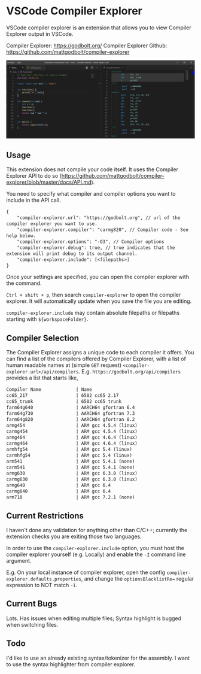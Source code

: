 # VSCode Compiler Explorer

VSCode compiler explorer is an extension that allows you to view Compiler Explorer output in VSCode.

Compiler Explorer: https://godbolt.org/
Compiler Explorer Github: https://github.com/mattgodbolt/compiler-explorer

![Display-Example](resource/Display-Example.PNG)

## Usage 

This extension does not compile your code itself. It uses the Compiler Explorer API to do so (https://github.com/mattgodbolt/compiler-explorer/blob/master/docs/API.md).

You need to specify what compiler and compiler options you want to include in the API call.

```
{
    "compiler-explorer.url": "https://godbolt.org", // url of the compiler explorer you want to use.
    "compiler-explorer.compiler": "carmg820", // Compiler code - See help below.
    "compiler-explorer.options": "-O3", // Compiler options
    "compiler-explorer.debug": true, // true indicates that the extension will print debug to its output channel.
    "compiler-explorer.include": [<filepaths>]
}
```

Once your settings are specified, you can open the compiler explorer with the command.

`Ctrl + shift + p`, then search `compiler-explorer` to open the compiler explorer. It will automatically update when you save the file you are editing.

`compiler-explorer.include` may contain absolute filepaths or filepaths starting with `${workspaceFolder}`.

## Compiler Selection

The Compiler Explorer assigns a unique code to each compiler it offers. You can find a list of the compilers offered by Compiler Explorer, with a list of human readable names at (simple `GET` request) `<compiler-explorer.url>/api/compilers`. E.g. `https://godbolt.org/api/compilers` provides a list that starts like,

```
Compiler Name             | Name
cc65_217                  | 6502 cc65 2.17
cc65_trunk                | 6502 cc65 trunk
farm64g640                | AARCH64 gfortran 6.4
farm64g730                | AARCH64 gfortran 7.3
farm64g820                | AARCH64 gfortran 8.2
armg454                   | ARM gcc 4.5.4 (linux)
carmg454                  | ARM gcc 4.5.4 (linux)
armg464                   | ARM gcc 4.6.4 (linux)
carmg464                  | ARM gcc 4.6.4 (linux)
armhfg54                  | ARM gcc 5.4 (linux)
carmhfg54                 | ARM gcc 5.4 (linux)
arm541                    | ARM gcc 5.4.1 (none)
carm541                   | ARM gcc 5.4.1 (none)
armg630                   | ARM gcc 6.3.0 (linux)
carmg630                  | ARM gcc 6.3.0 (linux)
armg640                   | ARM gcc 6.4
carmg640                  | ARM gcc 6.4
arm710                    | ARM gcc 7.2.1 (none)
```

## Current Restrictions

I haven't done any validation for anything other than C/C++; currently the extension checks you are exiting those two languages.

In order to use the `compiler-explorer.include` option, you must host the compiler explorer yourself (e.g. Locally) and enable the `-I` command line argument.

E.g. On your local instance of compiler explorer, open the config `compiler-explorer.defaults.properties`, and change the `optionsBlacklistRe=` regular expression to NOT match `-I`.

## Current Bugs

Lots. Has issues when editing multiple files; Syntax highlight is bugged when switching files.

## Todo

I'd like to use an already existing syntax/tokenizer for the assembly. I want to use the syntax highlighter from compiler explorer.